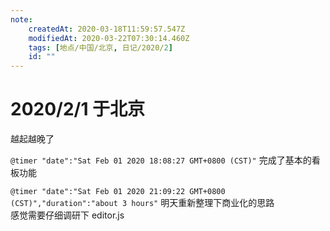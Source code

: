 ```yaml
---
note:
    createdAt: 2020-03-18T11:59:57.547Z
    modifiedAt: 2020-03-22T07:30:14.460Z
    tags: [地点/中国/北京, 日记/2020/2]
    id: ""
---
```

# 2020/2/1 于北京
越起越晚了

`@timer "date":"Sat Feb 01 2020 18:08:27 GMT+0800 (CST)"`
完成了基本的看板功能

`@timer "date":"Sat Feb 01 2020 21:09:22 GMT+0800 (CST)","duration":"about 3 hours"`
明天重新整理下商业化的思路    
感觉需要仔细调研下 editor.js
